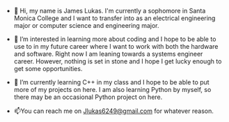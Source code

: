 - 👋 Hi, my name is James Lukas. I'm currently a sophomore in Santa Monica College and I want to transfer into as an electrical engineering major or computer science and engineering major. 
 
- 👀 I’m interested in learning more about coding and I hope to be able to use to in my future career where I want to work with both the hardware and software. Right now I am leaning towards a systems engineer career. However, nothing is set in stone and I hope I get lucky enough to get some opportunities.

- 🌱 I’m currently learning C++ in my class and I hope to be able to put more of my projects on here. I am also learning Python by myself, so there may be an occasional Python project on here.

- 📫You can reach me on Jlukas6249@gmail.com for whatever reason. 

<!---
jamesl3483/jamesl3483 is a ✨ special ✨ repository because its `README.md` (this file) appears on your GitHub profile.
You can click the Preview link to take a look at your changes.
--->
